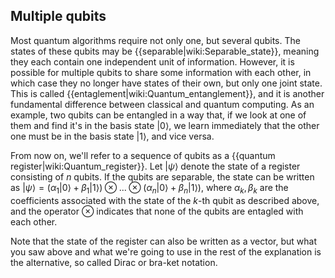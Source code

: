 ## Multiple qubits

Most quantum algorithms require not only one, but several qubits. The states of these qubits may be {{separable|wiki:Separable_state}}, meaning they each contain one independent unit of information. However, it is possible for multiple qubits to share some information with each other, in which case they no longer have states of their own, but only one joint state. This is called {{entaglement|wiki:Quantum_entanglement}}, and it is another fundamental difference between classical and quantum computing. As an example, two qubits can be entangled in a way that, if we look at one of them and find it's in the basis state $|0\rangle,$ we learn immediately that the other one must be in the basis state $|1\rangle,$ and vice versa.

From now on, we'll refer to a sequence of qubits as a {{quantum register|wiki:Quantum_register}}. Let $|\psi\rangle$ denote the state of a register consisting of $n$ qubits. If the qubits are separable, the state can be written as $|\psi\rangle = \left( \alpha_1 |0\rangle + \beta_1 |1\rangle \right) \otimes ... \otimes \left( \alpha_n |0\rangle + \beta_n |1\rangle \right),$ where $\alpha_k, \beta_k$ are the coefficients associated with the state of the $k$-th qubit as described above, and the operator $\otimes$ indicates that none of the qubits are entagled with each other.

Note that the state of the register can also be written as a vector, but what you saw above and what we're going to use in the rest of the explanation is the alternative, so called Dirac or bra-ket notation.


<!-- TODO add quantum algorithm + viz-->
